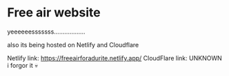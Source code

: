 # Free air website
yeeeeeesssssss..................

also its being hosted on Netlify and Cloudflare

Netlify link: https://freeairforadurite.netlify.app/
CloudFlare link: UNKNOWN i forgor it 💀
